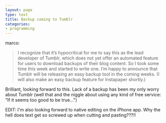 ```yaml
---
layout: page
type: text
title: Backup coming to Tumblr
categories: 
- programming
---
```

<p><a href="http://www.marco.org/214743206">marco</a>:</p>

<blockquote>
I recognize that it’s hypocritical for me to say this as the lead developer of Tumblr, which does not yet offer an automated feature for users to download backups of their blog content. So I took some time this week and started to write one. I’m happy to announce that Tumblr will be releasing an easy backup tool in the coming weeks. (I will also make an easy backup feature for Instapaper shortly.)
<p></p>

</blockquote>

<p>Brilliant, looking forward to this. Lack of a backup has been my only worry about Tumblr (well that and the niggle about using any kind of free service: "If it seems too good to be true...")</p>
<p>EDIT: I'm also looking forward to native editing on the iPhone app. Why the hell does text get so screwed up when cutting and pasting???!!</p>
